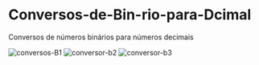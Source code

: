 # Conversos-de-Bin-rio-para-Dcimal
Conversos de números binários para números decimais  

![conversos-B1](https://user-images.githubusercontent.com/56805229/76788879-860f5e00-679a-11ea-9760-18b7afd28315.png)
![conversor-b2](https://user-images.githubusercontent.com/56805229/76788890-8b6ca880-679a-11ea-9465-ff09e787b692.png)
![conversor-b3](https://user-images.githubusercontent.com/56805229/76788900-8f002f80-679a-11ea-9f6e-ab714ccc3e8f.png)

